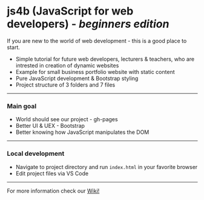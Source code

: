 # js4b (JavaScript for web developers) - _beginners edition_ 
If you are new to the world of web development - this is a good place to start. 
- Simple tutorial for future web developers, lecturers & teachers, who are intrested in creation of dynamic websites
- Example for small business portfolio website with static content
- Pure JavaScript development & Bootstrap styling
- Project structure of 3 folders and 7 files
***
### Main goal
- World should see our project - gh-pages 
- Better UI & UEX - Bootstrap
- Better knowing how JavaScript manipulates the DOM
***
### Local development
- Navigate to project directory and run `index.html` in your favorite browser
- Edit project files via VS Code
***
For more information check our [Wiki!](https://github.com/BaiGanio/js4b/wiki)
